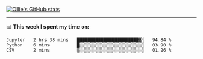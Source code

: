 <!--
**icedpanda/icedpanda** is a ✨ _special_ ✨ repository because its `README.md` (this file) appears on your GitHub profile.

Here are some ideas to get you started:

- 🔭 I’m currently working on ...
- 🌱 I’m currently learning ...
- 👯 I’m looking to collaborate on ...
- 🤔 I’m looking for help with ...
- 💬 Ask me about ...
- 📫 How to reach me: ...
- 😄 Pronouns: ...
- ⚡ Fun fact: ...
-->
[![Ollie's GitHub stats](https://github-readme-stats-icedpanda.vercel.app/api?username=icedpanda&count_private=true&show_icons=true)](https://github.com/icedpanda)

---
📊 **This week I spent my time on:**
<!--START_SECTION:waka-->

```text
Jupyter   2 hrs 38 mins   ███████████████████████▓░   94.84 %
Python    6 mins          █░░░░░░░░░░░░░░░░░░░░░░░░   03.90 %
CSV       2 mins          ▒░░░░░░░░░░░░░░░░░░░░░░░░   01.26 %
```

<!--END_SECTION:waka-->
